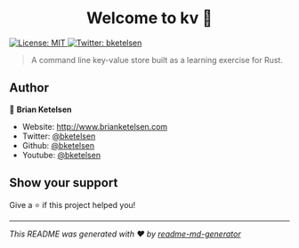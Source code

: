 <h1 align="center">Welcome to kv 👋</h1>
<p>
  <a href="#" target="_blank">
    <img alt="License: MIT" src="https://img.shields.io/badge/License-MIT-yellow.svg" />
  </a>
  <a href="https://twitter.com/bketelsen" target="_blank">
    <img alt="Twitter: bketelsen" src="https://img.shields.io/twitter/follow/bketelsen.svg?style=social" />
  </a>
</p>

> A command line key-value store built as a learning exercise for Rust.

## Author

👤 **Brian Ketelsen**

* Website: http://www.brianketelsen.com
* Twitter: [@bketelsen](https://twitter.com/bketelsen)
* Github: [@bketelsen](https://github.com/bketelsen)
* Youtube: [@bketelsen](https://www.youtube.com/user/bketelsen)

## Show your support

Give a ⭐️ if this project helped you!

***
_This README was generated with ❤️ by [readme-md-generator](https://github.com/kefranabg/readme-md-generator)_
